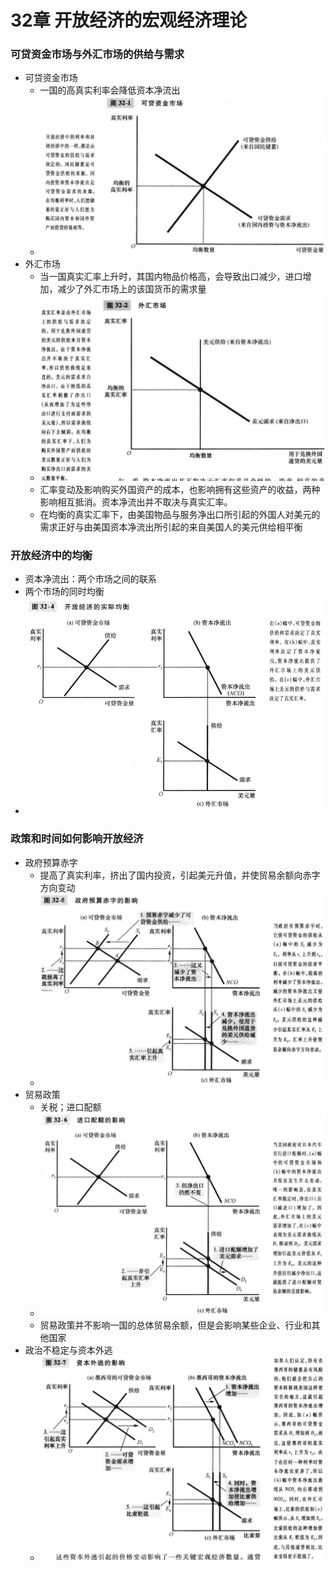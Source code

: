 # 32章 开放经济的宏观经济理论

### 可贷资金市场与外汇市场的供给与需求

- 可贷资金市场
  - 一国的高真实利率会降低资本净流出
  - ![img](images/32-可贷资金市场.png)
- 外汇市场
  - 当一国真实汇率上升时，其国内物品价格高，会导致出口减少，进口增加，减少了外汇市场上的该国货币的需求量
  - ![img](images/32-外汇市场.png)
  - 汇率变动及影响购买外国资产的成本，也影响拥有这些资产的收益，两种影响相互抵消。资本净流出并不取决与真实汇率。
  - 在均衡的真实汇率下，由美国物品与服务净出口所引起的外国人对美元的需求正好与由美国资本净流出所引起的来自美国人的美元供给相平衡

### 开放经济中的均衡

- 资本净流出：两个市场之间的联系
- 两个市场的同时均衡
- ![img](images/32-开放经济中的均衡.png)

### 政策和时间如何影响开放经济

- 政府预算赤字
  - 提高了真实利率，挤出了国内投资，引起美元升值，并使贸易余额向赤字方向变动
  - ![img](images/32-预算赤字.png)
- 贸易政策
  - 关税；进口配额
  - ![img](images/32-进口配额.png)
  - 贸易政策并不影响一国的总体贸易余额，但是会影响某些企业、行业和其他国家
- 政治不稳定与资本外逃
  - ![img](images/32-资本外逃.png)